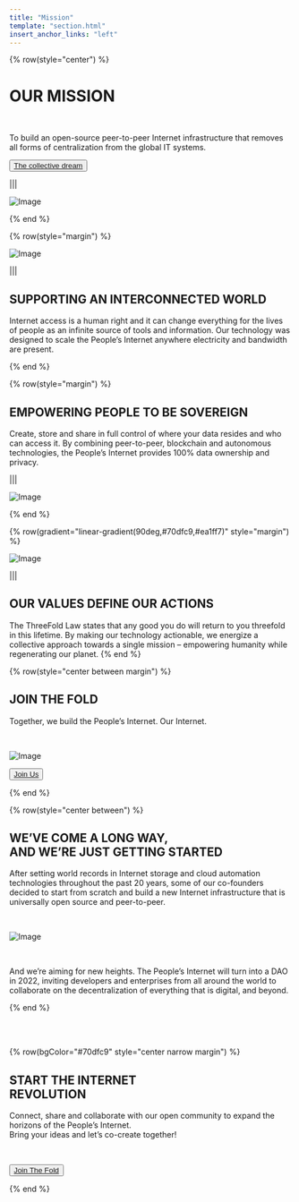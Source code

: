 ```yaml
---
title: "Mission"
template: "section.html"
insert_anchor_links: "left"
---
```


<!-- section 1 (header) -->

{% row(style="center") %}

# OUR MISSION

<br>

To build an open-source peer-to-peer Internet infrastructure that removes all forms of centralization from the global IT systems.

<button>[The collective dream](/blog/2021/07/post-2)</button>

|||

![Image](/images/mission_header.png)

{% end %}



<!-- section 2 (INTERCONNECTED) -->

{% row(style="margin") %}

![Image](/images/globe_mission.png#medium)

|||

## SUPPORTING AN INTERCONNECTED WORLD

Internet access is a human right and it can change everything for the lives of people as an infinite source of tools and information. Our technology was designed to scale the People’s Internet anywhere electricity and bandwidth are present.

{% end %}


<!-- section 3 (SOVEREIGN) -->

{% row(style="margin") %}

## EMPOWERING PEOPLE TO BE SOVEREIGN

Create, store and share in full control of where your data resides and who can access it. By combining peer-to-peer, blockchain and autonomous technologies, the People’s Internet provides 100% data ownership and privacy.

|||

![Image](/images/people_mission.png#medium)

{% end %}



<!-- section 4 (OUR ACTIONS) -->

{% row(gradient="linear-gradient(90deg,#70dfc9,#ea1ff7)" style="margin") %}

![Image](/images/node_mission.png#medium)

|||

## OUR VALUES DEFINE OUR ACTIONS

The ThreeFold Law states that any good you do will return to you threefold in this lifetime. By making our technology actionable, we energize a collective approach towards a single mission – empowering humanity while regenerating our planet.
{% end %}



<!-- section 5 (JOIN THE FOLD) -->

{% row(style="center between margin") %}

## **JOIN THE FOLD**

Together, we build the People’s Internet. Our Internet.

<br>

![Image](/images/100_mission.png#meduim)

<button>[Join Us](https://t.me/threefold)</button>

{% end %}



<!-- section 6 (GETTING STARTED) -->

{% row(style="center between") %}

## WE’VE COME A LONG WAY, <br> **AND WE’RE JUST GETTING STARTED**

After setting world records in Internet storage and cloud automation technologies throughout the past 20 years, some of our co-founders decided to start from scratch and build a new Internet infrastructure that is universally open source and peer-to-peer.

<br>

![Image](/images/mission_roadmap.png#large)

<br>

And we’re aiming for new heights. The People’s Internet will turn into a DAO in 2022, inviting developers and enterprises from all around the world to collaborate on the decentralization of everything that is digital, and beyond.

{% end %}

<br>
<br>

<!-- section 7 (REVOLUTION) -->

{% row(bgColor="#70dfc9" style="center narrow margin") %}

## **START THE INTERNET <br> REVOLUTION**

Connect, share and collaborate with our open community to expand the horizons of the People’s Internet.<br> Bring your ideas and let’s co-create together!

<br>

<button>[Join The Fold](https://t.me/threefold)</button>

{% end %}
